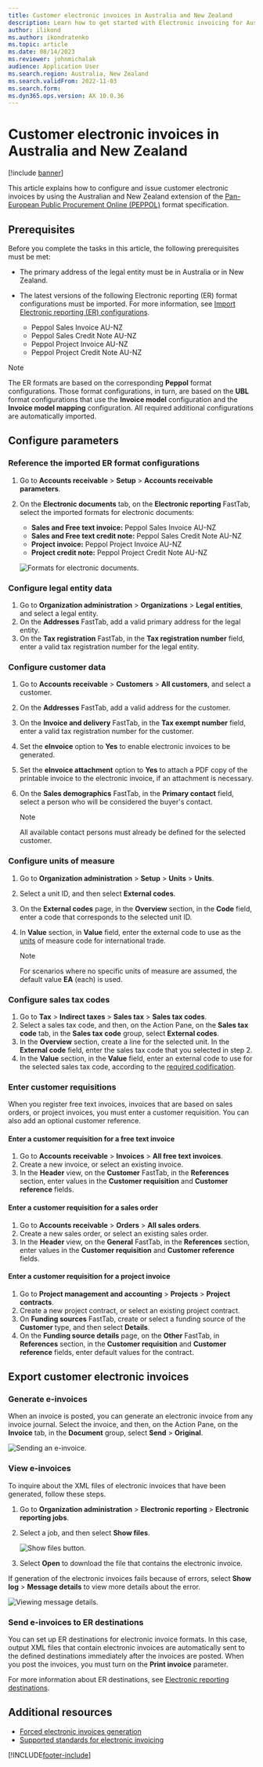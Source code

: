 ```yaml
---
title: Customer electronic invoices in Australia and New Zealand
description: Learn how to get started with Electronic invoicing for Australia and New Zealand in Microsoft Dynamics 365 Finance, including prerequisites.
author: ilikond
ms.author: ikondratenko
ms.topic: article
ms.date: 08/14/2023
ms.reviewer: johnmichalak
audience: Application User
ms.search.region: Australia, New Zealand
ms.search.validFrom: 2022-11-03
ms.search.form: 
ms.dyn365.ops.version: AX 10.0.36
---
```


# Customer electronic invoices in Australia and New Zealand

[!include [banner](../../includes/banner.md)]

This article explains how to configure and issue customer electronic invoices by using the Australian and New Zealand extension of the [Pan-European Public Procurement Online (PEPPOL)](https://docs.peppol.eu/poacc/billing/3.0/) format specification.

## Prerequisites

Before you complete the tasks in this article, the following prerequisites must be met:

- The primary address of the legal entity must be in Australia or in New Zealand.
- The latest versions of the following Electronic reporting (ER) format configurations must be imported. For more information, see [Import Electronic reporting (ER) configurations](../../../fin-ops-core/dev-itpro/analytics/electronic-reporting-import-ger-configurations.md).

    - Peppol Sales Invoice AU-NZ
    - Peppol Sales Credit Note AU-NZ
    - Peppol Project Invoice AU-NZ
    - Peppol Project Credit Note AU-NZ

> [!NOTE]
> The ER formats are based on the corresponding **Peppol** format configurations. Those format configurations, in turn, are based on the **UBL** format configurations that use the **Invoice model** configuration and the **Invoice model mapping** configuration. All required additional configurations are automatically imported.

## Configure parameters

### Reference the imported ER format configurations

1. Go to **Accounts receivable** \> **Setup** \> **Accounts receivable parameters**.
2. On the **Electronic documents** tab, on the **Electronic reporting** FastTab, select the imported formats for electronic documents:

    - **Sales and Free text invoice:** Peppol Sales Invoice AU-NZ
    - **Sales and Free text credit note:** Peppol Sales Credit Note AU-NZ
    - **Project invoice:** Peppol Project Invoice AU-NZ
    - **Project credit note:** Peppol Project Credit Note AU-NZ

    ![Formats for electronic documents.](../media/apac_aus_nzl_einvoice_configs.jpg)

### Configure legal entity data

1. Go to **Organization administration** \> **Organizations** \> **Legal entities**, and select a legal entity.
2. On the **Addresses** FastTab, add a valid primary address for the legal entity.
3. On the **Tax registration** FastTab, in the **Tax registration number** field, enter a valid tax registration number for the legal entity.

### Configure customer data

1. Go to **Accounts receivable** \> **Customers** \> **All customers**, and select a customer.
2. On the **Addresses** FastTab, add a valid address for the customer.
3. On the **Invoice and delivery** FastTab, in the **Tax exempt number** field, enter a valid tax registration number for the customer.
4. Set the **eInvoice** option to **Yes** to enable electronic invoices to be generated.
5. Set the **eInvoice attachment** option to **Yes** to attach a PDF copy of the printable invoice to the electronic invoice, if an attachment is necessary.
6. On the **Sales demographics** FastTab, in the **Primary contact** field, select a person who will be considered the buyer's contact.

    > [!NOTE]
    > All available contact persons must already be defined for the selected customer.

### Configure units of measure

1. Go to **Organization administration** \> **Setup** \> **Units** \> **Units**.
2. Select a unit ID, and then select **External codes**.
3. On the **External codes** page, in the **Overview** section, in the **Code** field, enter a code that corresponds to the selected unit ID.
4. In **Value** section, in **Value** field, enter the external code to use as the [units](https://docs.peppol.eu/poacc/billing/3.0/codelist/UNECERec20/) of measure code for international trade.

    > [!NOTE]
    > For scenarios where no specific units of measure are assumed, the default value **EA** (each) is used.

### Configure sales tax codes

1. Go to **Tax** \> **Indirect taxes** \> **Sales tax** \> **Sales tax codes**.
2. Select a sales tax code, and then, on the Action Pane, on the **Sales tax code** tab, in the **Sales tax code** group, select **External codes**.
3. In the **Overview** section, create a line for the selected unit. In the **External code** field, enter the sales tax code that you selected in step 2.
4. In the **Value** section, in the **Value** field, enter an external code to use for the selected sales tax code, according to the [required codification](https://docs.peppol.eu/poacc/billing/3.0/codelist/UNCL5305/).

### Enter customer requisitions

When you register free text invoices, invoices that are based on sales orders, or project invoices, you must enter a customer requisition. You can also add an optional customer reference.

#### Enter a customer requisition for a free text invoice

1. Go to **Accounts receivable** \> **Invoices** \> **All free text invoices**.
2. Create a new invoice, or select an existing invoice.
3. In the **Header** view, on the **Customer** FastTab, in the **References** section, enter values in the **Customer requisition** and **Customer reference** fields.

#### Enter a customer requisition for a sales order

1. Go to **Accounts receivable** \> **Orders** \> **All sales orders**.
2. Create a new sales order, or select an existing sales order.
3. In the **Header** view, on the **General** FastTab, in the **References** section, enter values in the **Customer requisition** and **Customer reference** fields.

#### Enter a customer requisition for a project invoice

1. Go to **Project management and accounting** \> **Projects** \> **Project contracts**.
2. Create a new project contract, or select an existing project contract.
3. On **Funding sources** FastTab, create or select a funding source of the **Customer** type, and then select **Details**.
4. On the **Funding source details** page, on the **Other** FastTab, in **References** section, in the **Customer requisition** and **Customer reference** fields, enter default values for the contract.

## Export customer electronic invoices

### Generate e-invoices

When an invoice is posted, you can generate an electronic invoice from any invoice journal. Select the invoice, and then, on the Action Pane, on the **Invoice** tab, in the **Document** group, select **Send** \> **Original**.

![Sending an e-invoice.](../media/emea-nor-ger-einvoice.jpg)

### View e-invoices

To inquire about the XML files of electronic invoices that have been generated, follow these steps.

1. Go to **Organization administration** \> **Electronic reporting** \> **Electronic reporting jobs**.
2. Select a job, and then select **Show files**.

    ![Show files button.](../media/emea-nor-ger-einvoice-open.jpg)

3. Select **Open** to download the file that contains the electronic invoice.

If generation of the electronic invoices fails because of errors, select **Show log** \> **Message details** to view more details about the error.

![Viewing message details.](../media/emea-nor-ger-einvoice-log.jpg)

### Send e-invoices to ER destinations

You can set up ER destinations for electronic invoice formats. In this case, output XML files that contain electronic invoices are automatically sent to the defined destinations immediately after the invoices are posted. When you post the invoices, you must turn on the **Print invoice** parameter.

For more information about ER destinations, see [Electronic reporting destinations](../../../fin-ops-core/dev-itpro/analytics/electronic-reporting-destinations.md).

## Additional resources

- [Forced electronic invoices generation](../europe/emea-eur-forced-einvoices.md)
- [Supported standards for electronic invoicing](../europe/emea-oioubl-standards-electronic-invoicing.md)

[!INCLUDE[footer-include](../../../includes/footer-banner.md)]
